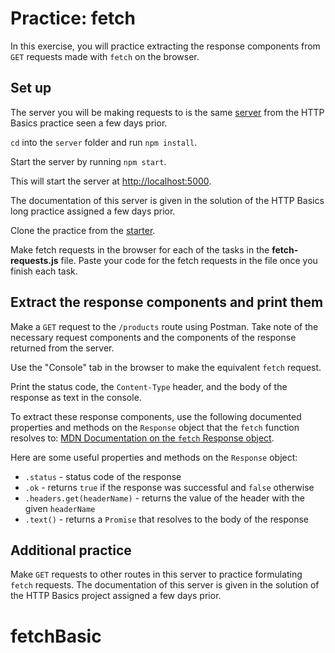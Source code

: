 # Practice: fetch

In this exercise, you will practice extracting the response components from
`GET` requests made with `fetch` on the browser.

## Set up

The server you will be making requests to is the same [server] from the
HTTP Basics practice seen a few days prior.

`cd` into the `server` folder and run `npm install`.

Start the server by running `npm start`.

This will start the server at [http://localhost:5000].

The documentation of this server is given in the solution of the HTTP Basics
long practice assigned a few days prior.

Clone the practice from the [starter].

Make fetch requests in the browser for each of the tasks in the
__fetch-requests.js__ file. Paste your code for the fetch requests in the file
once you finish each task.

## Extract the response components and print them

Make a `GET` request to the `/products` route using Postman. Take note of the
necessary request components and the components of the response returned from
the server.

Use the "Console" tab in the browser to make the equivalent `fetch` request.

Print the status code, the `Content-Type` header, and the body of the response
as text in the console.

To extract these response components, use the following documented properties
and methods on the `Response` object that the `fetch` function resolves to:
[MDN Documentation on the `fetch` Response object].

Here are some useful properties and methods on the `Response` object:

- `.status` - status code of the response
- `.ok` - returns `true` if the response was successful and `false` otherwise
- `.headers.get(headerName)` - returns the value of the header with the given
  `headerName`
- `.text()` - returns a `Promise` that resolves to the body of the response

## Additional practice

Make `GET` requests to other routes in this server to practice formulating
`fetch` requests. The documentation of this server is given in the solution of
the HTTP Basics project assigned a few days prior.

[server]: https://github.com/appacademy/practice-for-week-08-http-basics-long-practice
[starter]: https://github.com/appacademy/practice-for-week-08-fetch
[http://localhost:5000]: http://localhost:5000
[MDN Documentation on the `fetch` Response object]: https://developer.mozilla.org/en-US/docs/Web/API/Response
# fetchBasic
